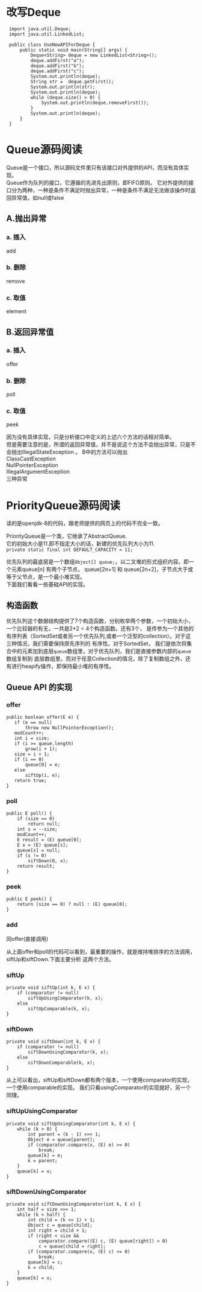 # 改写Deque
```
 import java.util.Deque;
 import java.util.LinkedList;
 
 public class UseNewAPIForDeque {
     public static void main(String[] args) {
         Deque<String> deque = new LinkedList<String>();
         deque.addFirst("a");
         deque.addFirst("b");
         deque.addFirst("c");
         System.out.println(deque);
         String str =  deque.getFirst();
         System.out.println(str);
         System.out.println(deque);
         while (deque.size() > 0) {
             System.out.println(deque.removeFirst());
         }
         System.out.println(deque);
     }
 }
```

# Queue源码阅读

Queue是一个接口，所以源码文件里只有该接口对外提供的API，而没有具体实现。  
Queue作为队列的接口，它遵循的先进先出原则，即FIFO原则。 
它对外提供的接口分为两种，一种是条件不满足时抛出异常，一种是条件不满足无法做该操作时返回异常值，如null或false  
## A.抛出异常                                 
### a. 插入                                   
add                                      
### b. 删除                                 
remove                                 
### c. 取值                                  
element    

## B.返回异常值  
### a. 插入  
offer  
### b. 删除 
poll 
### c. 取值  
peek                             

因为没有具体实现，只是分析接口中定义的上述六个方法的话相对简单。  
但是需要注意的是，所谓的返回异常值，并不是说这个方法不会抛出异常，只是不会抛出IllegalStateException 。
B中的方法可以抛出  
ClassCastException   
NullPointerException   
IllegalArgumentException   
三种异常  

# PriorityQueue源码阅读

读的是openjdk-8的代码，跟老师提供的网页上的代码不完全一致。

PriorityQueue是一个类，它继承了AbstractQueue.  
它的初始大小是11.即不指定大小的话，新建的优先队列大小为11.    
`private static final int DEFAULT_CAPACITY = 11;`

优先队列的最底层是一个数组`Object[] queue;`，以二叉堆的形式组织内容。即一个元素queue[n] 有两个子节点，
queue[2n+1] 和 queue[2n+2]，子节点大于或等于父节点，是一个最小堆实现。  
下面我们看看一些基础API的实现。  

## 构造函数  
优先队列这个数据结构提供了7个构造函数，分别枚举两个参数，一个初始大小，一个比较器的有无，一共是2*2 = 4个构造函数。还有3个，
是传参为一个其他的有序列表（SortedSet或者另一个优先队列,或者一个泛型的collection）。对于这三种情况，我们需要保持原先序列的
有序性。对于SortedSet， 我们是依次将集合中的元素加到底层`queue`数组里，对于优先队列，我们是直接参数内部的`queue`数组复制到
底层数组里。而对于任意Collection的情况，除了复制数组之外，还有进行heapify操作，即保持最小堆的有序性。

## Queue API 的实现  
### offer
```
public boolean offer(E e) {
   if (e == null)
       throw new NullPointerException();
   modCount++;
   int i = size;
   if (i >= queue.length)
       grow(i + 1);
   size = i + 1;
   if (i == 0)
       queue[0] = e;
   else
       siftUp(i, e);
   return true;
}
```
### poll
```
public E poll() {
    if (size == 0)
        return null;
    int s = --size;
    modCount++;
    E result = (E) queue[0];
    E x = (E) queue[s];
    queue[s] = null;
    if (s != 0)
        siftDown(0, x);
    return result;
}

```
### peek
```
public E peek() {
    return (size == 0) ? null : (E) queue[0];
}

```

### add
同offer(直接调用)

从上面offer和poll的代码可以看到，最重要的操作，就是维持堆排序的方法调用，siftUp和siftDown.下面主要分析
这两个方法。

### siftUp
```
private void siftUp(int k, E x) {
    if (comparator != null)
        siftUpUsingComparator(k, x);
    else
        siftUpComparable(k, x);
}
```

### siftDown
```
private void siftDown(int k, E x) {
    if (comparator != null)
        siftDownUsingComparator(k, x);
    else
        siftDownComparable(k, x);
}

```

从上可以看出，siftUp和siftDown都有两个版本，一个使用comparator的实现，一个使用comparable的实现。
我们只看usingComparator的实现就好，另一个同理。

### siftUpUsingComparator
```
private void siftUpUsingComparator(int k, E x) {
    while (k > 0) {
        int parent = (k - 1) >>> 1;
        Object e = queue[parent];
        if (comparator.compare(x, (E) e) >= 0)
            break;
        queue[k] = e;
        k = parent;
    }
    queue[k] = x;
}

```

### siftDownUsingComparator
```
private void siftDownUsingComparator(int k, E x) {
    int half = size >>> 1;
    while (k < half) {
        int child = (k << 1) + 1;
        Object c = queue[child];
        int right = child + 1;
        if (right < size &&
            comparator.compare((E) c, (E) queue[right]) > 0)
            c = queue[child = right];
        if (comparator.compare(x, (E) c) <= 0)
            break;
        queue[k] = c;
        k = child;
    }
    queue[k] = x;
}

```



​                                         
​                                         
​                                         
​                                         






